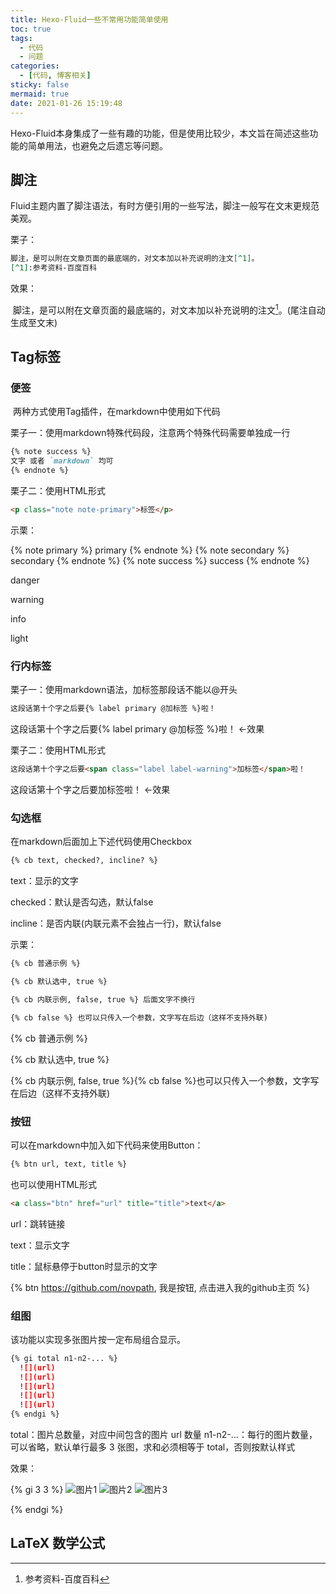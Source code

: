 ```yaml
---
title: Hexo-Fluid一些不常用功能简单使用
toc: true
tags:
  - 代码
  - 问题
categories:
  - [代码, 博客相关]
sticky: false
mermaid: true
date: 2021-01-26 15:19:48
---
```


Hexo-Fluid本身集成了一些有趣的功能，但是使用比较少，本文旨在简述这些功能的简单用法，也避免之后遗忘等问题。

<!-- more -->

## 脚注

​	Fluid主题内置了脚注语法，有时方便引用的一些写法，脚注一般写在文末更规范美观。

栗子：

```markdown
脚注，是可以附在文章页面的最底端的，对文本加以补充说明的注文[^1]。
[^1]:参考资料-百度百科
```

效果：

​	脚注，是可以附在文章页面的最底端的，对文本加以补充说明的注文[^1]。(尾注自动生成至文末)

[^1]:参考资料-百度百科

## Tag标签

### 便签

​		两种方式使用Tag插件，在markdown中使用如下代码

栗子一：使用markdown特殊代码段，注意两个特殊代码需要单独成一行

```markdown
{% note success %}
文字 或者 `markdown` 均可
{% endnote %}
```

栗子二：使用HTML形式

```html
<p class="note note-primary">标签</p>
```

示栗：

{% note primary %}
primary
{% endnote %}
{% note secondary %}
secondary
{% endnote %}
{% note success %}
success
{% endnote %}

<p class="note note-danger">danger</p>
<p class="note note-warning">warning</p>
<p class="note note-info">info</p>
<p class="note note-light">light</p>

### 行内标签

栗子一：使用markdown语法，加标签那段话不能以@开头

```markdown
这段话第十个字之后要{% label primary @加标签 %}啦！
```

这段话第十个字之后要{% label primary @加标签 %}啦！     ←效果

栗子二：使用HTML形式

```html
这段话第十个字之后要<span class="label label-warning">加标签</span>啦！
```

这段话第十个字之后要<span class="label label-warning">加标签</span>啦！   ←效果

### 勾选框

在markdown后面加上下述代码使用Checkbox

```markdown
{% cb text, checked?, incline? %}
```

text：显示的文字

checked：默认是否勾选，默认false

incline：是否内联(内联元素不会独占一行)，默认false

示栗：

```markdown
{% cb 普通示例 %}

{% cb 默认选中, true %}

{% cb 内联示例, false, true %} 后面文字不换行

{% cb false %} 也可以只传入一个参数，文字写在后边（这样不支持外联)
```

{% cb 普通示例 %}

{% cb 默认选中, true %}

<div>
<span>{% cb 内联示例, false, true %}</span><span>{% cb false %}也可以只传入一个参数，文字写在后边（这样不支持外联) </span>

</div>

### 按钮

可以在markdown中加入如下代码来使用Button：

```markdown
{% btn url, text, title %}
```

也可以使用HTML形式

```html
<a class="btn" href="url" title="title">text</a>
```

url：跳转链接

text：显示文字

title：鼠标悬停于button时显示的文字

{% btn https://github.com/novpath, 我是按钮, 点击进入我的github主页 %}   



### 组图

该功能以实现多张图片按一定布局组合显示。

```markdown
{% gi total n1-n2-... %}
  ![](url)
  ![](url)
  ![](url)
  ![](url)
  ![](url)
{% endgi %}
```

total：图片总数量，对应中间包含的图片 url 数量
n1-n2-...：每行的图片数量，可以省略，默认单行最多 3 张图，求和必须相等于 total，否则按默认样式

效果：

{% gi 3 3 %}
  ![图片1](/img/avatar.png)
  ![图片2](/img/avatar.png)
  ![图片3](/img/avatar.png)

{% endgi %}

## LaTeX 数学公式

